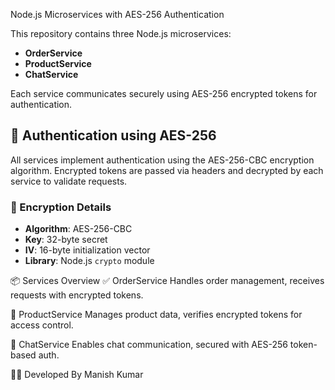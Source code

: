 Node.js Microservices with AES-256 Authentication

This repository contains three Node.js microservices:

- **OrderService**
- **ProductService**
- **ChatService**

Each service communicates securely using AES-256 encrypted tokens for authentication.



## 🔐 Authentication using AES-256

All services implement authentication using the AES-256-CBC encryption algorithm. Encrypted tokens are passed via headers and decrypted by each service to validate requests.

### 🔧 Encryption Details

- **Algorithm**: AES-256-CBC
- **Key**: 32-byte secret
- **IV**: 16-byte initialization vector
- **Library**: Node.js `crypto` module


📦 Services Overview
✅ OrderService
Handles order management, receives requests with encrypted tokens.

🛒 ProductService
Manages product data, verifies encrypted tokens for access control.

💬 ChatService
Enables chat communication, secured with AES-256 token-based auth.

👨‍💻 Developed By
Manish Kumar
